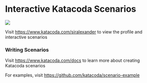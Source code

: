 # Interactive Katacoda Scenarios

[![](http://shields.katacoda.com/katacoda/siralexander/count.svg)](https://www.katacoda.com/siralexander "Get your profile on Katacoda.com")

Visit https://www.katacoda.com/siralexander to view the profile and interactive scenarios

### Writing Scenarios
Visit https://www.katacoda.com/docs to learn more about creating Katacoda scenarios

For examples, visit https://github.com/katacoda/scenario-example

